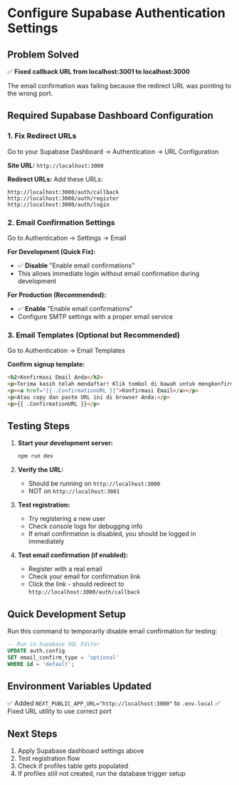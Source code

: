 # Configure Supabase Authentication Settings

## Problem Solved
✅ **Fixed callback URL from localhost:3001 to localhost:3000**

The email confirmation was failing because the redirect URL was pointing to the wrong port.

## Required Supabase Dashboard Configuration

### 1. Fix Redirect URLs
Go to your Supabase Dashboard → Authentication → URL Configuration

**Site URL:** `http://localhost:3000`

**Redirect URLs:** Add these URLs:
```
http://localhost:3000/auth/callback
http://localhost:3000/auth/register
http://localhost:3000/auth/login
```

### 2. Email Confirmation Settings
Go to Authentication → Settings → Email

**For Development (Quick Fix):**
- ✅ **Disable** "Enable email confirmations" 
- This allows immediate login without email confirmation during development

**For Production (Recommended):**
- ✅ **Enable** "Enable email confirmations"
- Configure SMTP settings with a proper email service

### 3. Email Templates (Optional but Recommended)
Go to Authentication → Email Templates

**Confirm signup template:**
```html
<h2>Konfirmasi Email Anda</h2>
<p>Terima kasih telah mendaftar! Klik tombol di bawah untuk mengkonfirmasi email Anda:</p>
<p><a href="{{ .ConfirmationURL }}">Konfirmasi Email</a></p>
<p>Atau copy dan paste URL ini di browser Anda:</p>
<p>{{ .ConfirmationURL }}</p>
```

## Testing Steps

1. **Start your development server:**
   ```bash
   npm run dev
   ```

2. **Verify the URL:**
   - Should be running on `http://localhost:3000`
   - NOT on `http://localhost:3001`

3. **Test registration:**
   - Try registering a new user
   - Check console logs for debugging info
   - If email confirmation is disabled, you should be logged in immediately

4. **Test email confirmation (if enabled):**
   - Register with a real email
   - Check your email for confirmation link
   - Click the link - should redirect to `http://localhost:3000/auth/callback`

## Quick Development Setup

Run this command to temporarily disable email confirmation for testing:

```sql
-- Run in Supabase SQL Editor
UPDATE auth.config 
SET email_confirm_type = 'optional' 
WHERE id = 'default';
```

## Environment Variables Updated

✅ Added `NEXT_PUBLIC_APP_URL="http://localhost:3000"` to `.env.local`
✅ Fixed URL utility to use correct port

## Next Steps

1. Apply Supabase dashboard settings above
2. Test registration flow
3. Check if profiles table gets populated
4. If profiles still not created, run the database trigger setup

